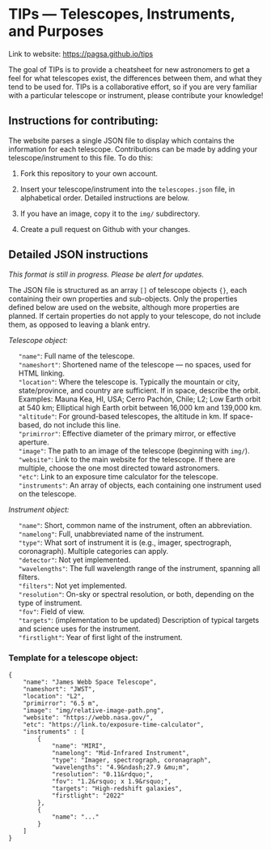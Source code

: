# TIPs &mdash; Telescopes, Instruments, and Purposes

Link to website: <a href="https://pagsa.github.io/tips">https://pagsa.github.io/tips</a>

The goal of TIPs is to provide a cheatsheet for new astronomers to get a feel for what telescopes exist, the differences between them, and what they tend to be used for. TIPs is a collaborative effort, so if you are very familiar with a particular telescope or instrument, please contribute your knowledge!

## Instructions for contributing:

The website parses a single JSON file to display which contains the information for each telescope. Contributions can be made by adding your telescope/instrument to this file. To do this:

1. Fork this repository to your own account.

2. Insert your telescope/instrument into the `telescopes.json` file, in alphabetical order. Detailed instructions are below.

3. If you have an image, copy it to the `img/` subdirectory.

4. Create a pull request on Github with your changes.

## Detailed JSON instructions

<i>This format is still in progress. Please be alert for updates.</i>

The JSON file is structured as an array `[]` of telescope objects `{}`, each containing their own properties and sub-objects. Only the properties defined below are used on the website, although more properties are planned. If certain properties do not apply to your telescope, do not include them, as opposed to leaving a blank entry.

<i>Telescope object:</i>

<div style="margin-left:20px;">

`"name"`: Full name of the telescope.<br>
`"nameshort"`: Shortened name of the telescope &mdash; no spaces, used for HTML linking.<br>
`"location"`: Where the telescope is. Typically the mountain or city, state/province, and country are sufficient. If in space, describe the orbit. Examples: Mauna Kea, HI, USA; Cerro Pach&oacute;n, Chile; L2; Low Earth orbit at 540 km; Elliptical high Earth orbit between 16,000 km and 139,000 km.<br>
`"altitude"`: For ground-based telescopes, the altitude in km. If space-based, do not include this line.<br>
`"primirror"`: Effective diameter of the primary mirror, or effective aperture.<br>
`"image"`: The path to an image of the telescope (beginning with `img/`).<br>
`"website"`: Link to the main website for the telescope. If there are multiple, choose the one most directed toward astronomers.<br>
`"etc"`: Link to an exposure time calculator for the telescope.<br>
`"instruments"`: An array of objects, each containing one instrument used on the telescope.
</div>

<i>Instrument object:</i>

<div style="margin-left:20px;">

`"name"`: Short, common name of the instrument, often an abbreviation.<br>
`"namelong"`: Full, unabbreviated name of the instrument.<br>
`"type"`: What sort of instrument it is (e.g., imager, spectrograph, coronagraph). Multiple categories can apply.<br>
`"detector"`: Not yet implemented.<br>
`"wavelengths"`: The full wavelength range of the instrument, spanning all filters.<br>
`"filters"`: Not yet implemented.<br>
`"resolution"`: On-sky or spectral resolution, or both, depending on the type of instrument.<br>
`"fov"`: Field of view.<br>
`"targets"`: (implementation to be updated) Description of typical targets and science uses for the instrument.<br>
`"firstlight"`: Year of first light of the instrument.
</div>

### Template for a telescope object:

```
{
	"name": "James Webb Space Telescope",
	"nameshort": "JWST",
	"location": "L2",
	"primirror": "6.5 m",
	"image": "img/relative-image-path.png",
	"website": "https://webb.nasa.gov/",
	"etc": "https://link.to/exposure-time-calculator",
	"instruments" : [
		{
			"name": "MIRI",
			"namelong": "Mid-Infrared Instrument",
			"type": "Imager, spectrograph, coronagraph",
			"wavelengths": "4.9&ndash;27.9 &mu;m",
			"resolution": "0.11&rdquo;",
			"fov": "1.2&rsquo; x 1.9&rsquo;",
			"targets": "High-redshift galaxies",
			"firstlight": "2022"
		},
		{
			"name": "..."
		}
	]
}
```
